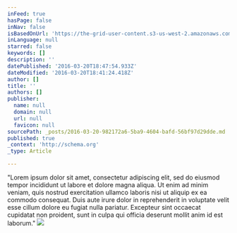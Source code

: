 ```yaml
---
inFeed: true
hasPage: false
inNav: false
isBasedOnUrl: 'https://the-grid-user-content.s3-us-west-2.amazonaws.com/431aef9a-7a87-4604-bc53-e7692046791c.png'
inLanguage: null
starred: false
keywords: []
description: ''
datePublished: '2016-03-20T18:47:54.933Z'
dateModified: '2016-03-20T18:41:24.418Z'
author: []
title: ''
authors: []
publisher:
  name: null
  domain: null
  url: null
  favicon: null
sourcePath: _posts/2016-03-20-982172a6-5ba9-4604-bafd-56bf97d29dde.md
published: true
_context: 'http://schema.org'
_type: Article

---
```

"Lorem ipsum dolor sit amet, consectetur adipiscing elit, sed do eiusmod tempor incididunt ut labore et dolore magna aliqua. Ut enim ad minim veniam, quis nostrud exercitation ullamco laboris nisi ut aliquip ex ea commodo consequat. Duis aute irure dolor in reprehenderit in voluptate velit esse cillum dolore eu fugiat nulla pariatur. Excepteur sint occaecat cupidatat non proident, sunt in culpa qui officia deserunt mollit anim id est laborum."
![](https://the-grid-user-content.s3-us-west-2.amazonaws.com/431aef9a-7a87-4604-bc53-e7692046791c.png)